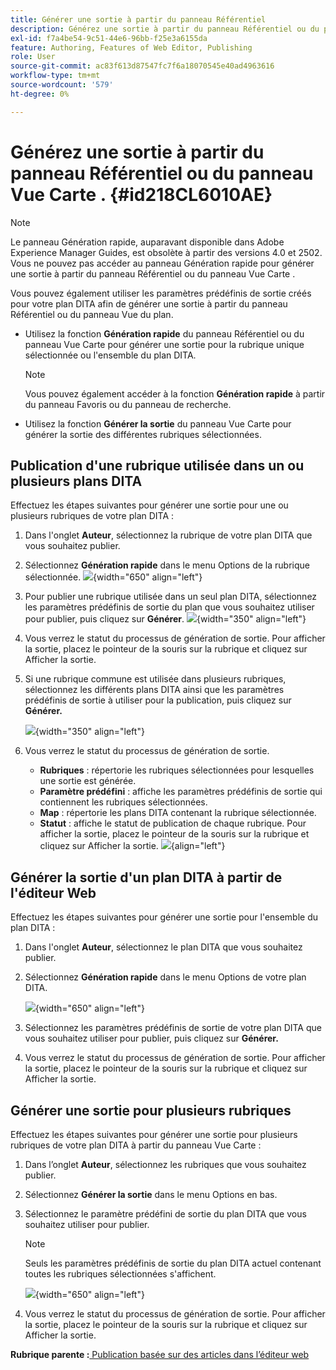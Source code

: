 ```yaml
---
title: Générer une sortie à partir du panneau Référentiel
description: Générez une sortie à partir du panneau Référentiel ou du panneau Vue Carte dans AEM Guides. Découvrez comment publier une rubrique utilisée dans un ou plusieurs plans DITA ou générer une sortie pour plusieurs rubriques.
exl-id: f7a4be54-9c51-44e6-96bb-f25e3a6155da
feature: Authoring, Features of Web Editor, Publishing
role: User
source-git-commit: ac83f613d87547fc7f6a18070545e40ad4963616
workflow-type: tm+mt
source-wordcount: '579'
ht-degree: 0%

---
```


# Générez une sortie à partir du panneau Référentiel ou du panneau Vue Carte . {#id218CL6010AE}

>[!NOTE]
>
> Le panneau Génération rapide, auparavant disponible dans Adobe Experience Manager Guides, est obsolète à partir des versions 4.0 et 2502. Vous ne pouvez pas accéder au panneau Génération rapide pour générer une sortie à partir du panneau Référentiel ou du panneau Vue Carte .

Vous pouvez également utiliser les paramètres prédéfinis de sortie créés pour votre plan DITA afin de générer une sortie à partir du panneau Référentiel ou du panneau Vue du plan.

- Utilisez la fonction **Génération rapide** du panneau Référentiel ou du panneau Vue Carte pour générer une sortie pour la rubrique unique sélectionnée ou l&#39;ensemble du plan DITA.

  >[!NOTE]
  >
  > Vous pouvez également accéder à la fonction **Génération rapide** à partir du panneau Favoris ou du panneau de recherche.

- Utilisez la fonction **Générer la sortie** du panneau Vue Carte pour générer la sortie des différentes rubriques sélectionnées.

## Publication d&#39;une rubrique utilisée dans un ou plusieurs plans DITA

Effectuez les étapes suivantes pour générer une sortie pour une ou plusieurs rubriques de votre plan DITA :

1. Dans l&#39;onglet **Auteur**, sélectionnez la rubrique de votre plan DITA que vous souhaitez publier.

1. Sélectionnez **Génération rapide** dans le menu Options de la rubrique sélectionnée.
   ![](images/select-topic-options-menu_cs.png){width="650" align="left"}

1. Pour publier une rubrique utilisée dans un seul plan DITA, sélectionnez les paramètres prédéfinis de sortie du plan que vous souhaitez utiliser pour publier, puis cliquez sur **Générer**.
   ![](images/select-preset_cs.png){width="350" align="left"}

1. Vous verrez le statut du processus de génération de sortie. Pour afficher la sortie, placez le pointeur de la souris sur la rubrique et cliquez sur Afficher la sortie.

1. Si une rubrique commune est utilisée dans plusieurs rubriques, sélectionnez les différents plans DITA ainsi que les paramètres prédéfinis de sortie à utiliser pour la publication, puis cliquez sur **Générer.**

   ![](images/select-preset-multiple-maps_cs.png){width="350" align="left"}

1. Vous verrez le statut du processus de génération de sortie.

   - **Rubriques** : répertorie les rubriques sélectionnées pour lesquelles une sortie est générée.
   - **Paramètre prédéfini** : affiche les paramètres prédéfinis de sortie qui contiennent les rubriques sélectionnées.
   - **Map** : répertorie les plans DITA contenant la rubrique sélectionnée.
   - **Statut** : affiche le statut de publication de chaque rubrique.
Pour afficher la sortie, placez le pointeur de la souris sur la rubrique et cliquez sur Afficher la sortie.
     ![](images/output-multiple-maps_cs.png){align="left"}


## Générer la sortie d&#39;un plan DITA à partir de l&#39;éditeur Web

Effectuez les étapes suivantes pour générer une sortie pour l&#39;ensemble du plan DITA :

1. Dans l&#39;onglet **Auteur**, sélectionnez le plan DITA que vous souhaitez publier.

1. Sélectionnez **Génération rapide** dans le menu Options de votre plan DITA.

   ![](images/select-map-options-menu_cs.png){width="650" align="left"}

1. Sélectionnez les paramètres prédéfinis de sortie de votre plan DITA que vous souhaitez utiliser pour publier, puis cliquez sur **Générer.**

1. Vous verrez le statut du processus de génération de sortie. Pour afficher la sortie, placez le pointeur de la souris sur la rubrique et cliquez sur Afficher la sortie.


## Générer une sortie pour plusieurs rubriques

Effectuez les étapes suivantes pour générer une sortie pour plusieurs rubriques de votre plan DITA à partir du panneau Vue Carte :

1. Dans l’onglet **Auteur**, sélectionnez les rubriques que vous souhaitez publier.

1. Sélectionnez **Générer la sortie** dans le menu Options en bas.

1. Sélectionnez le paramètre prédéfini de sortie du plan DITA que vous souhaitez utiliser pour publier.

   >[!NOTE]
   >
   > Seuls les paramètres prédéfinis de sortie du plan DITA actuel contenant toutes les rubriques sélectionnées s&#39;affichent.

   ![](images/generate-output-multiple-topics_cs.png){width="650" align="left"}

1. Vous verrez le statut du processus de génération de sortie. Pour afficher la sortie, placez le pointeur de la souris sur la rubrique et cliquez sur Afficher la sortie.


**Rubrique parente :**[ Publication basée sur des articles dans l’éditeur web](web-editor-article-publishing.md)
